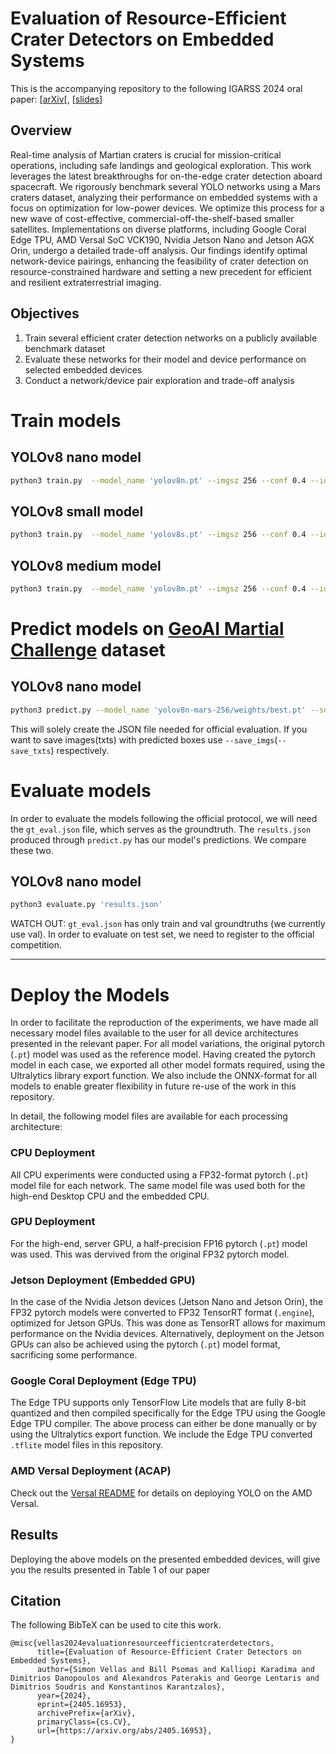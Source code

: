 # Evaluation of Resource-Efficient Crater Detectors on Embedded Systems
This is the accompanying repository to the following IGARSS 2024 oral paper: [[arXiv](https://arxiv.org/abs/2405.16953)[, [[slides](http://users.ntua.gr/psomasbill/Mars_IGARSS2024_slides.pdf)]

## Overview
Real-time analysis of Martian craters is crucial for mission-critical operations, including safe landings and geological exploration. This work leverages the latest breakthroughs for on-the-edge crater detection aboard spacecraft. We rigorously benchmark several YOLO networks using a Mars craters dataset, analyzing their performance on embedded systems with a focus on optimization for low-power devices. We optimize this process for a new wave of cost-effective, commercial-off-the-shelf-based smaller satellites. Implementations on diverse platforms, including Google Coral Edge TPU, AMD Versal SoC VCK190, Nvidia Jetson Nano and Jetson AGX Orin, undergo a detailed trade-off analysis. Our findings identify optimal network-device pairings, enhancing the feasibility of crater detection on resource-constrained hardware and setting a new precedent for efficient and resilient extraterrestrial imaging.

## Objectives
1. Train several efficient crater detection networks on a publicly available benchmark dataset
2. Evaluate these networks for their model and device performance on selected embedded devices
3. Conduct a network/device pair exploration and trade-off analysis



# Train models

## YOLOv8 nano model 
```bash
python3 train.py  --model_name 'yolov8n.pt' --imgsz 256 --conf 0.4 --iou 0.2 --epochs 600 --batch 512 --data 'data/mars.yaml' --name 'yolov8n-mars-256'
```

## YOLOv8 small model 
```bash
python3 train.py  --model_name 'yolov8s.pt' --imgsz 256 --conf 0.4 --iou 0.2 --epochs 600 --batch 512 --data 'data/mars.yaml' --name 'yolov8s-mars-256'
```

## YOLOv8 medium model 
```bash
python3 train.py  --model_name 'yolov8m.pt' --imgsz 256 --conf 0.4 --iou 0.2 --epochs 600 --batch 256 --data 'data/mars.yaml' --name 'yolov8m-mars-256'
```


# Predict models on [GeoAI Martial Challenge](http://cici.lab.asu.edu/martian/#data-dataset) dataset

## YOLOv8 nano model 
```bash
python3 predict.py --model_name 'yolov8n-mars-256/weights/best.pt' --source 'val_images' --save_dir 'yolov8n-mars-256-evaluation-results/' --json_name 'results.json' --imgsz 256 --conf 0.4 --data 'data/mars.yaml'
```

This will solely create the JSON file needed for official evaluation. 
If you want to save images(txts) with predicted boxes use `--save_imgs`(`--save_txts`) respectively.


# Evaluate models
In order to evaluate the models following the official protocol, we will need the `gt_eval.json` file, which serves as the groundtruth. The `results.json` produced through `predict.py` has our model's predictions. We compare these two.

## YOLOv8 nano model 
```bash
python3 evaluate.py 'results.json'
```

WATCH OUT: `gt_eval.json` has only train and val groundtruths (we currently use val). In order to evaluate on test set, we need to register to the official competition. 

---
# Deploy the Models
In order to facilitate the reproduction of the experiments, we have made all necessary model files available to the user for all device architectures presented in the relevant paper. For all model variations, the original pytorch (`.pt`) model was used as the reference model. Having created the pytorch model in each case, we exported all other model formats required, using the Ultralytics library export function.
We also include the ONNX-format for all models to enable greater flexibility in future re-use of the work in this repository.

In detail, the following model files are available for each processing architecture:
### CPU Deployment
All CPU experiments were conducted using a FP32-format pytorch (`.pt`) model file for each network. The same model file was used both for the high-end Desktop CPU and the embedded CPU. 

### GPU Deployment
For the high-end, server GPU, a half-precision FP16 pytorch (`.pt`) model was used. This was dervived from the original FP32 pytorch model.

### Jetson Deployment (Embedded GPU)
In the case of the Nvidia Jetson devices (Jetson Nano and Jetson Orin), the FP32 pytorch models were converted to FP32 TensorRT format (`.engine`), optimized for Jetson GPUs. This was done as TensorRT allows for maximum performance on the Nvidia devices. Alternatively, deployment on the Jetson GPUs can also be achieved using the pytorch (`.pt`) model format, sacrificing some performance.

### Google Coral Deployment (Edge TPU)
The Edge TPU supports only TensorFlow Lite models that are fully 8-bit quantized and then compiled specifically for the Edge TPU using the Google Edge TPU compiler. The above process can either be done manually or by using the Ultralytics export function. We include the Edge TPU converted `.tflite` model files in this repository.

### AMD Versal Deployment (ACAP)
Check out the [Versal README](./versal_acap/readme.md) for details on deploying YOLO on the AMD Versal.

## Results
Deploying the above models on the presented embedded devices, will give you the results presented in Table 1 of our paper

## Citation
The following BibTeX can be used to cite this work.
```
@misc{vellas2024evaluationresourceefficientcraterdetectors,
      title={Evaluation of Resource-Efficient Crater Detectors on Embedded Systems}, 
      author={Simon Vellas and Bill Psomas and Kalliopi Karadima and Dimitrios Danopoulos and Alexandros Paterakis and George Lentaris and Dimitrios Soudris and Konstantinos Karantzalos},
      year={2024},
      eprint={2405.16953},
      archivePrefix={arXiv},
      primaryClass={cs.CV},
      url={https://arxiv.org/abs/2405.16953}, 
}
```


